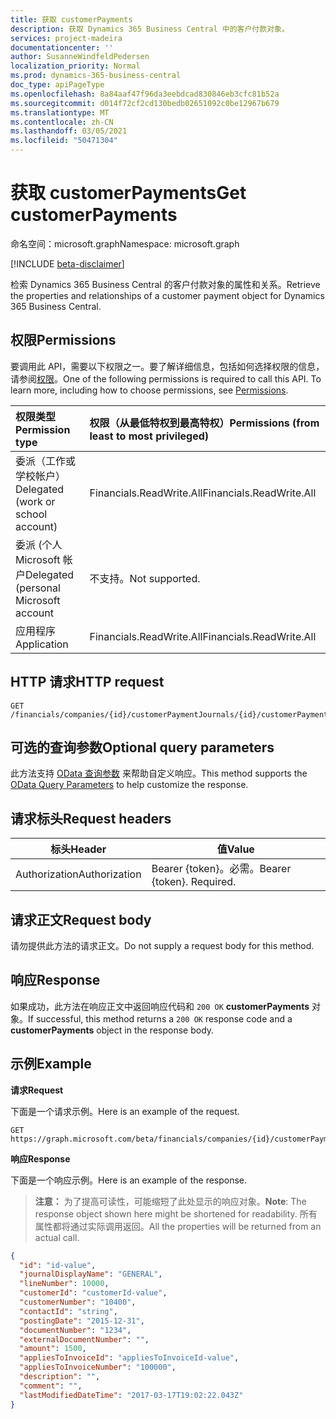 ```yaml
---
title: 获取 customerPayments
description: 获取 Dynamics 365 Business Central 中的客户付款对象。
services: project-madeira
documentationcenter: ''
author: SusanneWindfeldPedersen
localization_priority: Normal
ms.prod: dynamics-365-business-central
doc_type: apiPageType
ms.openlocfilehash: 8a84aaf47f96da3eebdcad830846eb3cfc81b52a
ms.sourcegitcommit: d014f72cf2cd130bedb02651092c0be12967b679
ms.translationtype: MT
ms.contentlocale: zh-CN
ms.lasthandoff: 03/05/2021
ms.locfileid: "50471304"
---
```

# <a name="get-customerpayments"></a><span data-ttu-id="a777d-103">获取 customerPayments</span><span class="sxs-lookup"><span data-stu-id="a777d-103">Get customerPayments</span></span>

<span data-ttu-id="a777d-104">命名空间：microsoft.graph</span><span class="sxs-lookup"><span data-stu-id="a777d-104">Namespace: microsoft.graph</span></span>

[!INCLUDE [beta-disclaimer](../../includes/beta-disclaimer.md)]

<span data-ttu-id="a777d-105">检索 Dynamics 365 Business Central 的客户付款对象的属性和关系。</span><span class="sxs-lookup"><span data-stu-id="a777d-105">Retrieve the properties and relationships of a customer payment object for Dynamics 365 Business Central.</span></span>

## <a name="permissions"></a><span data-ttu-id="a777d-106">权限</span><span class="sxs-lookup"><span data-stu-id="a777d-106">Permissions</span></span>
<span data-ttu-id="a777d-p101">要调用此 API，需要以下权限之一。要了解详细信息，包括如何选择权限的信息，请参阅[权限](/graph/permissions-reference)。</span><span class="sxs-lookup"><span data-stu-id="a777d-p101">One of the following permissions is required to call this API. To learn more, including how to choose permissions, see [Permissions](/graph/permissions-reference).</span></span>

|<span data-ttu-id="a777d-109">权限类型</span><span class="sxs-lookup"><span data-stu-id="a777d-109">Permission type</span></span> |<span data-ttu-id="a777d-110">权限（从最低特权到最高特权）</span><span class="sxs-lookup"><span data-stu-id="a777d-110">Permissions (from least to most privileged)</span></span>|
|:---------------|:------------------------------------------|
|<span data-ttu-id="a777d-111">委派（工作或学校帐户）</span><span class="sxs-lookup"><span data-stu-id="a777d-111">Delegated (work or school account)</span></span>|<span data-ttu-id="a777d-112">Financials.ReadWrite.All</span><span class="sxs-lookup"><span data-stu-id="a777d-112">Financials.ReadWrite.All</span></span> |
|<span data-ttu-id="a777d-113">委派 (个人 Microsoft 帐户</span><span class="sxs-lookup"><span data-stu-id="a777d-113">Delegated (personal Microsoft account</span></span>|<span data-ttu-id="a777d-114">不支持。</span><span class="sxs-lookup"><span data-stu-id="a777d-114">Not supported.</span></span>|
|<span data-ttu-id="a777d-115">应用程序</span><span class="sxs-lookup"><span data-stu-id="a777d-115">Application</span></span>|<span data-ttu-id="a777d-116">Financials.ReadWrite.All</span><span class="sxs-lookup"><span data-stu-id="a777d-116">Financials.ReadWrite.All</span></span>|

## <a name="http-request"></a><span data-ttu-id="a777d-117">HTTP 请求</span><span class="sxs-lookup"><span data-stu-id="a777d-117">HTTP request</span></span>

```
GET /financials/companies/{id}/customerPaymentJournals/{id}/customerPayments/{id}
```

## <a name="optional-query-parameters"></a><span data-ttu-id="a777d-118">可选的查询参数</span><span class="sxs-lookup"><span data-stu-id="a777d-118">Optional query parameters</span></span>
<span data-ttu-id="a777d-119">此方法支持 [OData 查询参数](/graph/query-parameters) 来帮助自定义响应。</span><span class="sxs-lookup"><span data-stu-id="a777d-119">This method supports the [OData Query Parameters](/graph/query-parameters) to help customize the response.</span></span>

## <a name="request-headers"></a><span data-ttu-id="a777d-120">请求标头</span><span class="sxs-lookup"><span data-stu-id="a777d-120">Request headers</span></span>
|<span data-ttu-id="a777d-121">标头</span><span class="sxs-lookup"><span data-stu-id="a777d-121">Header</span></span>|<span data-ttu-id="a777d-122">值</span><span class="sxs-lookup"><span data-stu-id="a777d-122">Value</span></span>|
|------|-----|
|<span data-ttu-id="a777d-123">Authorization</span><span class="sxs-lookup"><span data-stu-id="a777d-123">Authorization</span></span>  |<span data-ttu-id="a777d-p102">Bearer {token}。必需。</span><span class="sxs-lookup"><span data-stu-id="a777d-p102">Bearer {token}. Required.</span></span> |

## <a name="request-body"></a><span data-ttu-id="a777d-126">请求正文</span><span class="sxs-lookup"><span data-stu-id="a777d-126">Request body</span></span>
<span data-ttu-id="a777d-127">请勿提供此方法的请求正文。</span><span class="sxs-lookup"><span data-stu-id="a777d-127">Do not supply a request body for this method.</span></span>

## <a name="response"></a><span data-ttu-id="a777d-128">响应</span><span class="sxs-lookup"><span data-stu-id="a777d-128">Response</span></span>
<span data-ttu-id="a777d-129">如果成功，此方法在响应正文中返回响应代码和 `200 OK` **customerPayments** 对象。</span><span class="sxs-lookup"><span data-stu-id="a777d-129">If successful, this method returns a `200 OK` response code and a **customerPayments** object in the response body.</span></span>

## <a name="example"></a><span data-ttu-id="a777d-130">示例</span><span class="sxs-lookup"><span data-stu-id="a777d-130">Example</span></span>

<span data-ttu-id="a777d-131">**请求**</span><span class="sxs-lookup"><span data-stu-id="a777d-131">**Request**</span></span>

<span data-ttu-id="a777d-132">下面是一个请求示例。</span><span class="sxs-lookup"><span data-stu-id="a777d-132">Here is an example of the request.</span></span>
```http
GET https://graph.microsoft.com/beta/financials/companies/{id}/customerPaymentJournals/{id}/customerPayments/{id}
```

<span data-ttu-id="a777d-133">**响应**</span><span class="sxs-lookup"><span data-stu-id="a777d-133">**Response**</span></span>

<span data-ttu-id="a777d-134">下面是一个响应示例。</span><span class="sxs-lookup"><span data-stu-id="a777d-134">Here is an example of the response.</span></span> 

> <span data-ttu-id="a777d-135">**注意：** 为了提高可读性，可能缩短了此处显示的响应对象。</span><span class="sxs-lookup"><span data-stu-id="a777d-135">**Note**: The response object shown here might be shortened for readability.</span></span> <span data-ttu-id="a777d-136">所有属性都将通过实际调用返回。</span><span class="sxs-lookup"><span data-stu-id="a777d-136">All the properties will be returned from an actual call.</span></span>

```json
{
  "id": "id-value",
  "journalDisplayName": "GENERAL",
  "lineNumber": 10000,
  "customerId": "customerId-value",
  "customerNumber": "10400",
  "contactId": "string",
  "postingDate": "2015-12-31",
  "documentNumber": "1234",
  "externalDocumentNumber": "",
  "amount": 1500,
  "appliesToInvoiceId": "appliesToInvoiceId-value",
  "appliesToInvoiceNumber": "100000",
  "description": "",
  "comment": "",
  "lastModifiedDateTime": "2017-03-17T19:02:22.043Z"
}
```



